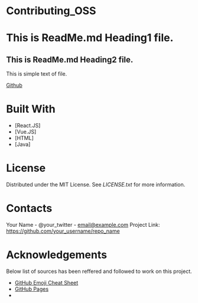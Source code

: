 # Contributing_OSS

# This is ReadMe.md Heading1 file.
## This is ReadMe.md Heading2 file.

This is simple text of file.

[Github](https://www.github.com "Github home")

# Built With
- [React.JS]
- [Vue.JS]
- [HTML]
- [Java] 


# License
Distributed under the MIT License. See _LICENSE.txt_ for more information.

# Contacts
Your Name - @your_twitter - email@example.com
Project Link: https://github.com/your_username/repo_name

# Acknowledgements
Below list of sources has been reffered and followed to work on this project.
- [GitHub Emoji Cheat Sheet](https://www.webpagefx.com/tools/emoji-cheat-sheet)
- [GitHub Pages](https://github.com/othneildrew/Best-README-Template)
- 

